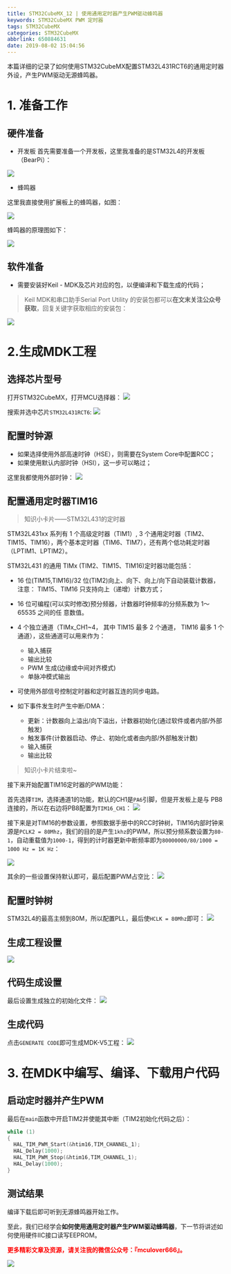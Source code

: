 ```yaml
---
title: STM32CubeMX_12 | 使用通用定时器产生PWM驱动蜂鸣器
keywords: STM32CubeMX PWM 定时器
tags: STM32CubeMX
categories: STM32CubeMX
abbrlink: 650884631
date: 2019-08-02 15:04:56
---
```


本篇详细的记录了如何使用STM32CubeMX配置STM32L431RCT6的通用定时器外设，产生PWM驱动无源蜂鸣器。
<!--more-->

# 1. 准备工作
## 硬件准备
- 开发板
首先需要准备一个开发板，这里我准备的是STM32L4的开发板（BearPi）：

![](http://mculover666.cn/image/20190806/9uiPTi5odYSj.png?imageslim)

- 蜂鸣器

这里我直接使用扩展板上的蜂鸣器，如图：

![](http://mculover666.cn/image/20190807/egsTj4DhhwM8.png?imageslim)

蜂鸣器的原理图如下：

![](http://mculover666.cn/image/20190807/kjUo6ctmGGXS.png?imageslim)

## 软件准备
- 需要安装好Keil - MDK及芯片对应的包，以便编译和下载生成的代码；

>Keil MDK和串口助手Serial Port Utility 的安装包都可以**在文末关注公众号获取**，回复关键字获取相应的安装包：

![](http://mculover666.cn/image/20190814/gubaOwmETp1w.png?imageslim)

# 2.生成MDK工程
## 选择芯片型号
打开STM32CubeMX，打开MCU选择器：
![](http://mculover666.cn/image/20190806/gBP6glmUSH80.png?imageslim)

搜索并选中芯片`STM32L431RCT6`:
![](http://mculover666.cn/image/20190806/gnyHwdl53uVD.png?imageslim)

## 配置时钟源
- 如果选择使用外部高速时钟（HSE），则需要在System Core中配置RCC；
- 如果使用默认内部时钟（HSI），这一步可以略过；

这里我都使用外部时钟：
![](http://mculover666.cn/image/20190806/k593lGGb5tlW.png?imageslim)

## 配置通用定时器TIM16

>知识小卡片——STM32L431的定时器

STM32L431xx 系列有 1 个高级定时器（TIM1）, 3 个通用定时器（TIM2、TIM15、TIM16），两个基本定时器（TIM6、TIM7），还有两个低功耗定时器（LPTIM1、LPTIM2）。

STM32L431 的通用 TIMx (TIM2、TIM15、TIM16)定时器功能包括：

- 16 位(TIM15,TIM16)/32 位(TIM2)向上、向下、向上/向下自动装载计数器，注意：
TIM15、TIM16 只支持向上（递增）计数方式；
- 16 位可编程(可以实时修改)预分频器，计数器时钟频率的分频系数为 1～65535 之间的任
意数值。
- 4 个独立通道（TIMx_CH1~4， 其中 TIM15 最多 2 个通道， TIM16 最多 1 个
通道），这些通道可以用来作为：
  - 输入捕获
  - 输出比较
  - PWM 生成(边缘或中间对齐模式)
  - 单脉冲模式输出

- 可使用外部信号控制定时器和定时器互连的同步电路。
- 如下事件发生时产生中断/DMA：
  - 更新：计数器向上溢出/向下溢出，计数器初始化(通过软件或者内部/外部触发)
  - 触发事件(计数器启动、停止、初始化或者由内部/外部触发计数)
  - 输入捕获
  - 输出比较

>知识小卡片结束啦~

接下来开始配置TIM16定时器的PWM功能：

首先选择`TIM`，选择通道1的功能，默认的CH1是`PA6`引脚，但是开发板上是与 PB8 连接的，所以在右边将PB8配置为`TIM16_CH1`：
![](http://mculover666.cn/image/20190807/3Ru6wXY95H7s.png?imageslim)


接下来是对TIM16的参数设置，参照数据手册中的RCC时钟树，TIM16内部时钟来源是`PCLK2 = 80Mhz`，我们的目的是产生`1khz`的PWM，所以预分频系数设置为`80-1`，自动重载值为`1000-1`，得到的计时器更新中断频率即为`80000000/80/1000 = 1000 Hz = 1K Hz`：

![](http://mculover666.cn/blog/20191202/K3Biuuw5VTzB.png?imageslim)

其余的一些设置保持默认即可，最后配置PWM占空比：
![](http://mculover666.cn/image/20190807/kVj0GfgtTFw9.png?imageslim)

## 配置时钟树
STM32L4的最高主频到80M，所以配置PLL，最后使`HCLK = 80Mhz`即可：
![](http://mculover666.cn/image/20190806/1TQg7frjRpVr.png?imageslim)

## 生成工程设置
![](http://mculover666.cn/image/20190807/UibRvxrbe4JC.png?imageslim)

## 代码生成设置
最后设置生成独立的初始化文件：
![](http://mculover666.cn/image/20190806/T6WvSK6Dfpts.png?imageslim)

## 生成代码
点击`GENERATE CODE`即可生成MDK-V5工程：
![](http://mculover666.cn/image/20190806/s0jGhLBWW6Cm.png?imageslim)

# 3. 在MDK中编写、编译、下载用户代码
## 启动定时器并产生PWM
最后在`main`函数中开启TIM2并使能其中断（TIM2初始化代码之后）：
```c
while (1)
{
  HAL_TIM_PWM_Start(&htim16,TIM_CHANNEL_1);
  HAL_Delay(1000);
  HAL_TIM_PWM_Stop(&htim16,TIM_CHANNEL_1);
  HAL_Delay(1000);
}
```

## 测试结果
编译下载后即可听到无源蜂鸣器开始工作。

至此，我们已经学会**如何使用通用定时器产生PWM驱动蜂鸣器**，下一节将讲述如何使用硬件IIC接口读写EEPROM。

**<font color="#FF0000">更多精彩文章及资源，请关注我的微信公众号：『mculover666』。</font>**

![](http://mculover666.cn/image/20190814/NQqt1eRxrl1K.png?imageslim)